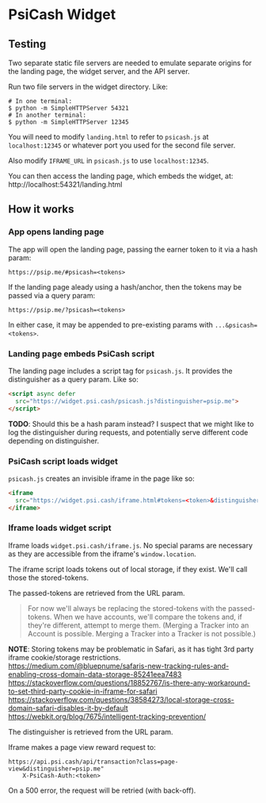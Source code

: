# PsiCash Widget

## Testing

Two separate static file servers are needed to emulate separate origins for the landing page, the widget server, and the API server.

Run two file servers in the widget directory. Like:

```no-highlight
# In one terminal:
$ python -m SimpleHTTPServer 54321
# In another terminal:
$ python -m SimpleHTTPServer 12345
```

You will need to modify `landing.html` to refer to `psicash.js` at `localhost:12345` or whatever port you used for the second file server.

Also modify `IFRAME_URL` in `psicash.js` to use `localhost:12345`.

You can then access the landing page, which embeds the widget, at:
http://localhost:54321/landing.html


## How it works

### App opens landing page

The app will open the landing page, passing the earner token to it via a hash param:

```no-highlight
https://psip.me/#psicash=<tokens>
```

If the landing page aleady using a hash/anchor, then the tokens may be passed via a query param:

```no-highlight
https://psip.me/?psicash=<tokens>
```

In either case, it may be appended to pre-existing params with `...&psicash=<tokens>`.

### Landing page embeds PsiCash script

The landing page includes a script tag for `psicash.js`. It provides the distinguisher as a query param. Like so:

```html
<script async defer
  src="https://widget.psi.cash/psicash.js?distinguisher=psip.me">
</script>
```

**TODO**: Should this be a hash param instead? I suspect that we might like to log the distinguisher during requests, and potentially serve different code depending on distinguisher.

### PsiCash script loads widget

`psicash.js` creates an invisible iframe in the page like so:

```html
<iframe
  src="https://widget.psi.cash/iframe.html#tokens=<token>&distinguisher=psip.me">
</iframe>
```

### Iframe loads widget script

Iframe loads `widget.psi.cash/iframe.js`. No special params are necessary as they are accessible from the iframe's `window.location`.

The iframe script loads tokens out of local storage, if they exist. We'll call those the stored-tokens.

The passed-tokens are retrieved from the URL param.

> For now we'll always be replacing the stored-tokens with the passed-tokens. When we have accounts, we'll compare the tokens and, if they're different, attempt to merge them. (Merging a Tracker into an Account is possible. Merging a Tracker into a Tracker is not possible.)

**NOTE**: Storing tokens may be problematic in Safari, as it has tight 3rd party iframe cookie/storage restrictions.
https://medium.com/@bluepnume/safaris-new-tracking-rules-and-enabling-cross-domain-data-storage-85241eea7483
https://stackoverflow.com/questions/18852767/is-there-any-workaround-to-set-third-party-cookie-in-iframe-for-safari
https://stackoverflow.com/questions/38584273/local-storage-cross-domain-safari-disables-it-by-default
https://webkit.org/blog/7675/intelligent-tracking-prevention/

The distinguisher is retrieved from the URL param.

Iframe makes a page view reward request to:

```
https://api.psi.cash/api/transaction?class=page-view&distinguisher=psip.me"
    X-PsiCash-Auth:<token>
```

On a 500 error, the request will be retried (with back-off).
